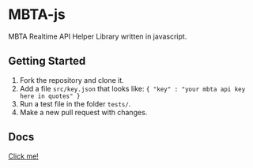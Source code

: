 # MBTA-js
MBTA Realtime API Helper Library written in javascript.

## Getting Started
1. Fork the repository and clone it.
2. Add a file `src/key.json` that looks like: `{ "key" : "your mbta api key here in quotes" }`
3. Run a test file in the folder `tests/`.
4. Make a new pull request with changes.

## Docs
[Click me!](https://cademons.github.io/MBTA-js/)
